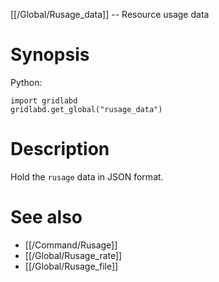 [[/Global/Rusage_data]] -- Resource usage data

# Synopsis

Python:

~~~
import gridlabd
gridlabd.get_global("rusage_data")
~~~

# Description

Hold the `rusage` data in JSON format.

# See also

* [[/Command/Rusage]]
* [[/Global/Rusage_rate]]
* [[/Global/Rusage_file]]
